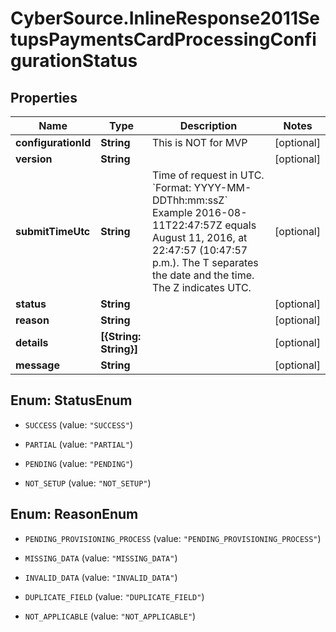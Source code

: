 # CyberSource.InlineResponse2011SetupsPaymentsCardProcessingConfigurationStatus

## Properties
Name | Type | Description | Notes
------------ | ------------- | ------------- | -------------
**configurationId** | **String** | This is NOT for MVP | [optional] 
**version** | **String** |  | [optional] 
**submitTimeUtc** | **String** | Time of request in UTC. &#x60;Format: YYYY-MM-DDThh:mm:ssZ&#x60;  Example 2016-08-11T22:47:57Z equals August 11, 2016, at 22:47:57 (10:47:57 p.m.). The T separates the date and the time. The Z indicates UTC.  | [optional] 
**status** | **String** |  | [optional] 
**reason** | **String** |  | [optional] 
**details** | **[{String: String}]** |  | [optional] 
**message** | **String** |  | [optional] 


<a name="StatusEnum"></a>
## Enum: StatusEnum


* `SUCCESS` (value: `"SUCCESS"`)

* `PARTIAL` (value: `"PARTIAL"`)

* `PENDING` (value: `"PENDING"`)

* `NOT_SETUP` (value: `"NOT_SETUP"`)




<a name="ReasonEnum"></a>
## Enum: ReasonEnum


* `PENDING_PROVISIONING_PROCESS` (value: `"PENDING_PROVISIONING_PROCESS"`)

* `MISSING_DATA` (value: `"MISSING_DATA"`)

* `INVALID_DATA` (value: `"INVALID_DATA"`)

* `DUPLICATE_FIELD` (value: `"DUPLICATE_FIELD"`)

* `NOT_APPLICABLE` (value: `"NOT_APPLICABLE"`)




